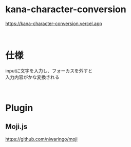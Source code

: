 # kana-character-conversion
<a href="https://kana-character-conversion.vercel.app">https://kana-character-conversion.vercel.app</a>

<br>

# 仕様
<p>inputに文字を入力し、フォーカスを外すと<br>入力内容がかな変換される</p>
<br>

# Plugin

## Moji.js

<a href="https://github.com/niwaringo/moji">https://github.com/niwaringo/moji</a>